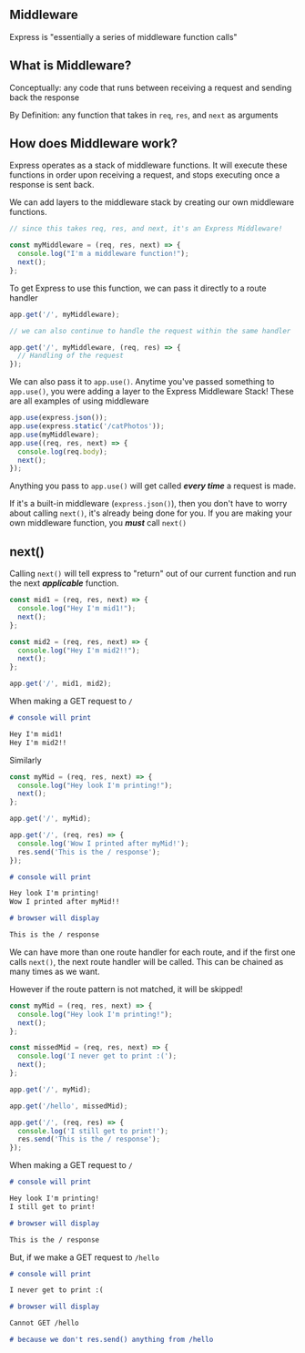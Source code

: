 

## Middleware

Express is "essentially a series of middleware function calls"

## What is Middleware?

Conceptually: any code that runs between receiving a request and sending back the response

By Definition: any function that takes in `req`, `res`, and `next` as arguments

## How does Middleware work?

Express operates as a stack of middleware functions. It will execute these functions in order upon receiving a request, and stops executing once a response is sent back.

We can add layers to the middleware stack by creating our own middleware functions.

```js
// since this takes req, res, and next, it's an Express Middleware!

const myMiddleware = (req, res, next) => {
  console.log("I'm a middleware function!");
  next();
};
```

To get Express to use this function, we can pass it directly to a route handler

```js
app.get('/', myMiddleware);

// we can also continue to handle the request within the same handler

app.get('/', myMiddleware, (req, res) => {
  // Handling of the request
});
```

We can also pass it to `app.use()`. Anytime you've passed something to `app.use()`, you were adding a layer to the Express Middleware Stack! These are all examples of using middleware

```js
app.use(express.json());
app.use(express.static('/catPhotos'));
app.use(myMiddleware);
app.use((req, res, next) => {
  console.log(req.body);
  next();
});
```

Anything you pass to `app.use()` will get called **_every time_** a request is made.

If it's a built-in middleware (`express.json()`), then you don't have to worry about calling `next()`, it's already being done for you. If you are making your own middleware function, you **_must_** call `next()`

## next()

Calling `next()` will tell express to "return" out of our current function and run the next **_applicable_** function.

```js
const mid1 = (req, res, next) => {
  console.log("Hey I'm mid1!");
  next();
};

const mid2 = (req, res, next) => {
  console.log("Hey I'm mid2!!");
  next();
};

app.get('/', mid1, mid2);
```

When making a GET request to `/`

```md
# console will print

Hey I'm mid1!
Hey I'm mid2!!
```

Similarly

```js
const myMid = (req, res, next) => {
  console.log("Hey look I'm printing!");
  next();
};

app.get('/', myMid);

app.get('/', (req, res) => {
  console.log('Wow I printed after myMid!');
  res.send('This is the / response');
});
```

```md
# console will print

Hey look I'm printing!
Wow I printed after myMid!!

# browser will display

This is the / response
```

We can have more than one route handler for each route, and if the first one calls `next()`, the next route handler will be called. This can be chained as many times as we want.

However if the route pattern is not matched, it will be skipped!

```js
const myMid = (req, res, next) => {
  console.log("Hey look I'm printing!");
  next();
};

const missedMid = (req, res, next) => {
  console.log('I never get to print :(');
  next();
};

app.get('/', myMid);

app.get('/hello', missedMid);

app.get('/', (req, res) => {
  console.log('I still get to print!');
  res.send('This is the / response');
});
```

When making a GET request to `/`

```md
# console will print

Hey look I'm printing!
I still get to print!

# browser will display

This is the / response
```

But, if we make a GET request to `/hello`

```md
# console will print

I never get to print :(

# browser will display

Cannot GET /hello

# because we don't res.send() anything from /hello
```

